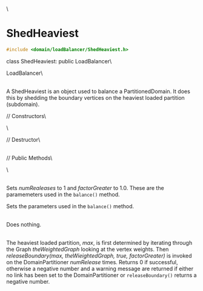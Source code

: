 \
# ShedHeaviest 

```cpp
#include <domain/loadBalancer/ShedHeaviest.h>
```

class ShedHeaviest: public LoadBalancer\

LoadBalancer\

\
A ShedHeaviest is an object used to balance a PartitionedDomain. It does
this by shedding the boundary vertices on the heaviest loaded partition
(subdomain).

// Constructors\

\

// Destructor\

\
// Public Methods\

\

\
Sets *numRealeases* to $1$ and *factorGreater* to $1.0$. These are the
paramemeters used in the `balance()` method.

Sets the parameters used in the `balance()` method.

\
Does nothing.

\
The heaviest loaded partition, *max*, is first determined by iterating
through the Graph *theWeightedGraph* looking at the vertex weights. Then
*releaseBoundary(max, theWieightedGraph, true, factorGreater)* is
invoked on the DomainPartitioner *numRelease* times. Returns $0$ if
successful, otherwise a negative number and a warning message are
returned if either no link has been set to the DomainPartitioner or
`releaseBoundary()` returns a negative number.
